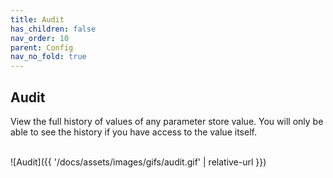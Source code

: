 ```yaml
---
title: Audit
has_children: false
nav_order: 10
parent: Config
nav_no_fold: true
---
```


## Audit

View the full history of values of any parameter store value. You will only be able to see the history if you have access
to the value itself. 

<br/>![Audit]({{ '/docs/assets/images/gifs/audit.gif' | relative-url }})<br/>